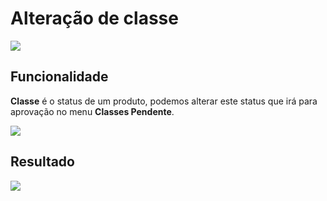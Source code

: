 # Alteração de classe

![](http://developers.connectparts.com.br/imagens/SolicitarAlteracaoDeProduto03.png)

## Funcionalidade

**Classe** é o status de um produto, podemos alterar este status que irá para aprovação no menu **Classes Pendente**.

![](http://developers.connectparts.com.br/imagens/resultadoAlteracaoClasse.png)

## Resultado

![](http://developers.connectparts.com.br/imagens/comercialSolicatacoesClassesPendentes02.png)

